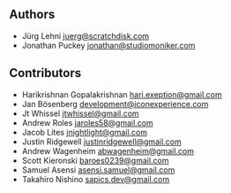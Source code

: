 ## Authors

- Jürg Lehni <juerg@scratchdisk.com>
- Jonathan Puckey <jonathan@studiomoniker.com>

## Contributors

- Harikrishnan Gopalakrishnan <hari.exeption@gmail.com>
- Jan Bösenberg <development@iconexperience.com>
- Jt Whissel <jtwhissel@gmail.com>
- Andrew Roles <jaroles58@gmail.com>
- Jacob Lites <jnightlight@gmail.com>
- Justin Ridgewell <justinridgewell@gmail.com>
- Andrew Wagenheim <abwagenheim@gmail.com>
- Scott Kieronski <baroes0239@gmail.com>
- Samuel Asensi <asensi.samuel@gmail.com>
- Takahiro Nishino <sapics.dev@gmail.com>
